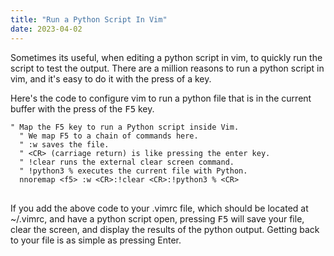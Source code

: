 ```yaml
---
title: "Run a Python Script In Vim"
date: 2023-04-02
---
```


Sometimes its useful, when editing a python script in vim, to quickly run the script to test the output. There are a million reasons to run a python script in vim, and it's easy to do it with the press of a key.

Here's the code to configure vim to run a python file that is in the current buffer with the press of the <kbd>F5</kbd> key.

<pre>
<code>&quot; Map the F5 key to run a Python script inside Vim.
  &quot; We map F5 to a chain of commands here.
  &quot; :w saves the file.
  &quot; &lt;CR&gt; (carriage return) is like pressing the enter key.
  &quot; !clear runs the external clear screen command.
  &quot; !python3 % executes the current file with Python.
  nnoremap &lt;f5&gt; :w &lt;CR&gt;:!clear &lt;CR&gt;:!python3 % &lt;CR&gt;
</code> 
</pre>

If you add the above code to your .vimrc file, which should be located at ~/.vimrc, and have a python script open, pressing <kbd>F5</kbd> will save your file, clear the screen, and display the results of the python output. Getting back to your file is as simple as pressing Enter.
